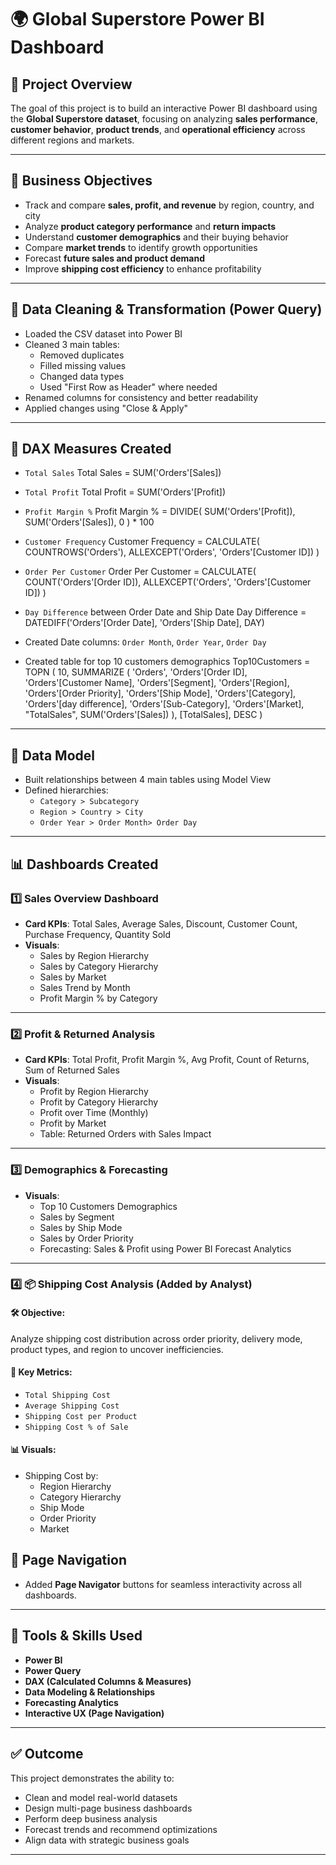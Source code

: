 
# 🌍 Global Superstore Power BI Dashboard

## 📁 Project Overview

The goal of this project is to build an interactive Power BI dashboard using the **Global Superstore dataset**, focusing on analyzing **sales performance**, **customer behavior**, **product trends**, and **operational efficiency** across different regions and markets.

---

## 🎯 Business Objectives

- Track and compare **sales, profit, and revenue** by region, country, and city
- Analyze **product category performance** and **return impacts**
- Understand **customer demographics** and their buying behavior
- Compare **market trends** to identify growth opportunities
- Forecast **future sales and product demand**
- Improve **shipping cost efficiency** to enhance profitability

---

## 🧹 Data Cleaning & Transformation (Power Query)

- Loaded the CSV dataset into Power BI
- Cleaned 3 main tables:
  - Removed duplicates
  - Filled missing values
  - Changed data types
  - Used "First Row as Header" where needed
- Renamed columns for consistency and better readability
- Applied changes using "Close & Apply"

---

## 🧠 DAX Measures Created

- `Total Sales`
Total Sales = SUM('Orders'[Sales])
- `Total Profit`
Total Profit = SUM('Orders'[Profit])
- `Profit Margin %`
  Profit Margin % = 
    DIVIDE(
        SUM('Orders'[Profit]),
        SUM('Orders'[Sales]),
        0
    ) * 100

- `Customer Frequency`
Customer Frequency = 
    CALCULATE(
        COUNTROWS('Orders'),
        ALLEXCEPT('Orders', 'Orders'[Customer ID])
    )

- `Order Per Customer`
Order Per Customer = 
    CALCULATE(
        COUNT('Orders'[Order ID]),
        ALLEXCEPT('Orders', 'Orders'[Customer ID])
    )

- `Day Difference` between Order Date and Ship Date
Day Difference = DATEDIFF('Orders'[Order Date], 'Orders'[Ship Date], DAY)

- Created Date columns: `Order Month`, `Order Year`, `Order Day`
- Created table for top 10 customers demographics 
Top10Customers = 
TOPN (
    10,
    SUMMARIZE (
        'Orders',
        'Orders'[Order ID],
        'Orders'[Customer Name],
        'Orders'[Segment],
        'Orders'[Region],
        'Orders'[Order Priority],
        'Orders'[Ship Mode],
        'Orders'[Category],
        'Orders'[day difference],
        'Orders'[Sub-Category],
        'Orders'[Market],
        "TotalSales", SUM('Orders'[Sales])
    ),
    [TotalSales],
    DESC
)

---

## 🔗 Data Model

- Built relationships between 4 main tables using Model View
- Defined hierarchies:
  - `Category > Subcategory`
  - `Region > Country > City`
  - `Order Year > Order Month> Order Day`

---

## 📊 Dashboards Created

### 1️⃣ Sales Overview Dashboard
- **Card KPIs**: Total Sales, Average Sales, Discount, Customer Count, Purchase Frequency, Quantity Sold
- **Visuals**:
  - Sales by Region Hierarchy
  - Sales by Category Hierarchy
  - Sales by Market
  - Sales Trend by Month
  - Profit Margin % by Category

---

### 2️⃣ Profit & Returned Analysis
- **Card KPIs**: Total Profit, Profit Margin %, Avg Profit, Count of Returns, Sum of Returned Sales
- **Visuals**:
  - Profit by Region Hierarchy
  - Profit by Category Hierarchy
  - Profit over Time (Monthly)
  - Profit by Market
  - Table: Returned Orders with Sales Impact

---

### 3️⃣ Demographics & Forecasting
- **Visuals**:
  - Top 10 Customers Demographics
  - Sales by Segment
  - Sales by Ship Mode
  - Sales by Order Priority
  - Forecasting: Sales & Profit using Power BI Forecast Analytics

---

### 4️⃣ 📦 Shipping Cost Analysis (Added by Analyst)
#### 🛠️ Objective:
Analyze shipping cost distribution across order priority, delivery mode, product types, and region to uncover inefficiencies.

#### 📌 Key Metrics:
- `Total Shipping Cost`
- `Average Shipping Cost`
- `Shipping Cost per Product`
- `Shipping Cost % of Sale`

#### 📊 Visuals:
- Shipping Cost by:
  - Region Hierarchy
  - Category Hierarchy
  - Ship Mode
  - Order Priority
  - Market
  

## 🔀 Page Navigation

- Added **Page Navigator** buttons for seamless interactivity across all dashboards.

---


## 🚀 Tools & Skills Used

- **Power BI**
- **Power Query**
- **DAX (Calculated Columns & Measures)**
- **Data Modeling & Relationships**
- **Forecasting Analytics**
- **Interactive UX (Page Navigation)**

---

## ✅ Outcome

This project demonstrates the ability to:
- Clean and model real-world datasets
- Design multi-page business dashboards
- Perform deep business analysis
- Forecast trends and recommend optimizations
- Align data with strategic business goals

---






